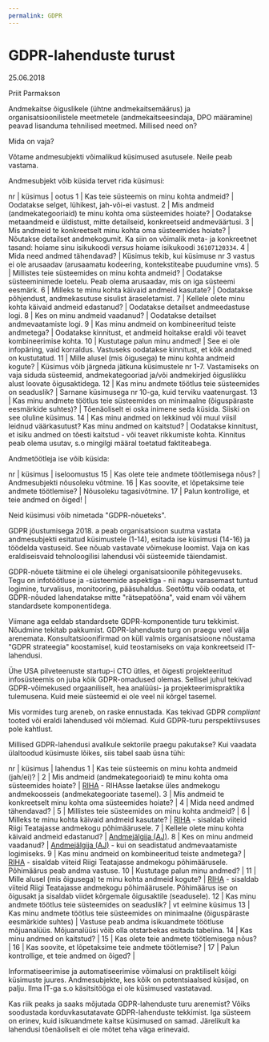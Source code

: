 ```yaml
---
permalink: GDPR
---
```


# GDPR-lahenduste turust

25.06.2018

Priit Parmakson

Andmekaitse õiguslikele (ühtne andmekaitsemäärus) ja organisatsioonilistele meetmetele (andmekaitseesindaja, DPO määramine) peavad lisanduma tehnilised meetmed. Millised need on? 

Mida on vaja?

Võtame andmesubjekti võimalikud küsimused asutusele. Neile peab vastama.

Andmesubjekt võib küsida tervet rida küsimusi:

nr | küsimus | ootus
1  | Kas teie süsteemis on minu kohta andmeid? | Oodatakse selget, lühikest, jah-või-ei vastust.
2  | Mis andmeid (andmekategooriaid) te minu kohta oma süsteemides hoiate? | Oodatakse metaandmeid e üldistust, mitte detailseid, konkreetseid andmeväärtusi.
3  | Mis andmeid te konkreetselt minu kohta oma süsteemides hoiate? | Nõutakse detailset andmekogumit. Ka siin on võimalik meta- ja konkreetnet tasand: hoiame sinu isikukoodi _versus_ hoiame isikukoodi `36107120334`.
4  | Mida need andmed tähendavad? | Küsimus tekib, kui küsimuse nr 3 vastus ei ole arusaadav (arusaamatu kodeering, kontekstiteabe puudumine vms).
5  | Millistes teie süsteemides on minu kohta andmeid? | Oodatakse süsteeminimede loetelu. Peab olema arusaadav, mis on iga süsteemi eesmärk.
6  | Milleks te minu kohta käivaid andmeid kasutate? | Oodatakse põhjendust, andmekasutuse sisulist äraseletamist.
7  | Kellele olete minu kohta käivaid andmeid edastanud? | Oodatakse detailset andmeedastuse logi.
8  | Kes on minu andmeid vaadanud? | Oodatakse detailset andmevaatamiste logi.
9  | Kas minu andmeid on kombineeritud teiste andmetega? | Oodatakse kinnitust, et andmeid hoitakse eraldi või teavet kombineerimise kohta.
10  | Kustutage palun minu andmed! | See ei ole infopäring, vaid korraldus. Vastuseks oodatakse kinnitust, et kõik andmed on kustutatud. 
11 | Mille alusel (mis õigusega) te minu kohta andmeid kogute? | Küsimus võib järgneda jätkuna küsimustele nr 1-7. Vastamiseks on vaja siduda süsteemid, andmekategooriad ja/või andmekirjed õiguslikku alust loovate õigusaktidega.
12 | Kas minu andmete töötlus teie süsteemides on seaduslik? | Sarnane küsimusega nr 10-ga, kuid terviku vaatenurgast.
13 | Kas minu andmete töötlus teie süsteemides on minimaalne (õiguspäraste eesmärkide suhtes)? | Tõenäoliselt ei oska inimene seda küsida. Siiski on see oluline küsimus.
14 | Kas minu andmed on lekkinud või muul viisil leidnud väärkasutust? Kas minu andmed on kaitstud?  | Oodatakse kinnitust, et isiku andmed on tõesti kaitstud - või teavet rikkumiste kohta. Kinnitus peab olema usutav, s.o mingilgi määral toetatud faktiteabega.

Andmetöötleja ise võib küsida:

nr | küsimus | iseloomustus
15 | Kas olete teie andmete töötlemisega nõus? | Andmesubjekti nõusoleku võtmine.
16 | Kas soovite, et lõpetaksime teie andmete töötlemise? | Nõusoleku tagasivõtmine.
17 | Palun kontrollige, et teie andmed on õiged! | 

Neid küsimusi võib nimetada "GDPR-nõueteks".

GDPR jõustumisega 2018. a peab organisatsioon suutma vastata andmesubjekti esitatud küsimustele (1-14), esitada ise küsimusi (14-16) ja töödelda vastuseid. See nõuab vastavate võimekuse loomist. Vaja on kas eraldiseisvaid tehnoloogilisi lahendusi või süsteemide täiendamist.

GDPR-nõuete täitmine ei ole ühelegi organisatsioonile põhitegevuseks. Tegu on infotöötluse ja -süsteemide aspektiga - nii nagu varasemast tuntud logimine, turvalisus, monitooring, pääsuhaldus. Seetõttu võib oodata, et GDPR-nõuded lahendatakse mitte "rätsepatööna", vaid enam või vähem standardsete komponentidega.

Viimane aga eeldab standardsete GDPR-komponentide turu tekkimist. Nõudmine tekitab pakkumist. GDPR-lahenduste turg on praegu veel välja arenemata. Konsultatsioonifirmad on küll valmis organisatsioone nõustama "GDPR strateegia" koostamisel, kuid teostamiseks on vaja konkreetseid IT-lahendusi. 

Ühe USA pilveteenuste startup-i CTO ütles, et õigesti projekteeritud infosüsteemis on juba kõik GDPR-omadused olemas. Sellisel juhul tekivad GDPR-võimekused orgaaniliselt, hea analüüsi- ja projekteerimispraktika tulemusena. Kuid meie süsteemid ei ole veel nii kõrgel tasemel.

Mis vormides turg areneb, on raske ennustada. Kas tekivad GDPR _compliant_ tooted või eraldi lahendused või mõlemad. Kuid GDPR-turu perspektiivsuses pole kahtlust. 

Millised GDPR-lahendusi avalikule sektorile praegu pakutakse? Kui vaadata ülaltoodud küsimuste lõikes, siis tabel saab üsna tühi:

nr | küsimus | lahendus
1  | Kas teie süsteemis on minu kohta andmeid (jah/ei)? | 
2  | Mis andmeid (andmekategooriaid) te minu kohta oma süsteemides hoiate? | [RIHA](http://www.riha.ee/) - RIHAsse laetakse üles andmekogu andmekoosseis (andmekategooriate tasemel).
3  | Mis andmeid te konkreetselt minu kohta oma süsteemides hoiate? | 
4  | Mida need andmed tähendavad? | 
5  | Millistes teie süsteemides on minu kohta andmeid? | 
6  | Milleks te minu kohta käivaid andmeid kasutate? | [RIHA](http://www.riha.ee/) - sisaldab viiteid Riigi Teatajasse andmekogu põhimäärusele.
7  | Kellele olete minu kohta käivaid andmeid edastanud? | [Andmejälgija (AJ)](https://github.com/e-gov/AJ).
8  | Kes on minu andmeid vaadanud? | [Andmejälgija (AJ)](https://github.com/e-gov/AJ) - kui on seadistatud andmevaatamiste logimiseks.
9  | Kas minu andmeid on kombineeritud teiste andmetega? | [RIHA](http://www.riha.ee/) - sisaldab viiteid Riigi Teatajasse andmekogu põhimäärusele. Põhimäärus peab andma vastuse.
10  | Kustutage palun minu andmed? | 
11 | Mille alusel (mis õigusega) te minu kohta andmeid kogute? | [RIHA](http://www.riha.ee/) - sisaldab viiteid Riigi Teatajasse andmekogu põhimäärusele. Põhimäärus ise on õigusakt ja sisaldab viidet kõrgemale õigusaktile (seadusele).
12 | Kas minu andmete töötlus teie süsteemides on seaduslik? | vt eelmine küsimus
13 | Kas minu andmete töötlus teie süsteemides on minimaalne (õiguspäraste eesmärkide suhtes) | Vastuse peab andma isikuandmete töötluse mõjuanalüüs. Mõjuanalüüsi võib olla otstarbekas esitada tabelina.
14 | Kas minu andmed on kaitstud? | 
15 | Kas olete teie andmete töötlemisega nõus? | 
16 | Kas soovite, et lõpetaksime teie andmete töötlemise? | 
17 | Palun kontrollige, et teie andmed on õiged? | 

Informatiseerimise ja automatiseerimise võimalusi on praktiliselt kõigi küsimuste juures. Andmesubjekte, kes kõik on potentsiaalsed küsijad, on palju. Ilma IT-ga s.o käsitsitööga ei ole  küsimused vastatavad.

Kas riik peaks ja saaks mõjutada GDPR-lahenduste turu arenemist? Võiks soodustada korduvkasutatavate GDPR-lahenduste tekkimist. Iga süsteem on erinev, kuid isikuandmete kaitse küsimused on samad. Järelikult ka lahendusi tõenäoliselt ei ole mõtet teha väga erinevaid.






